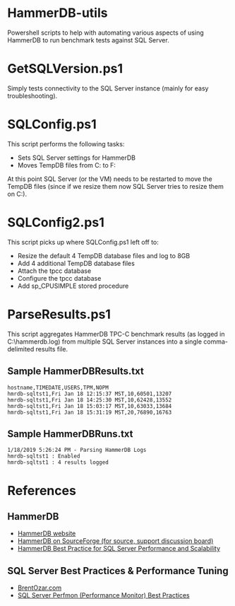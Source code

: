# HammerDB-utils
Powershell scripts to help with automating various aspects of using HammerDB to run benchmark tests against SQL Server.

# GetSQLVersion.ps1
Simply tests connectivity to the SQL Server instance (mainly for easy troubleshooting).

# SQLConfig.ps1
This script performs the following tasks:
- Sets SQL Server settings for HammerDB
- Moves TempDB files from C: to F:

At this point SQL Server (or the VM) needs to be restarted to move the TempDB files (since if we resize them now SQL Server tries to resize them on C:).

# SQLConfig2.ps1
This script picks up where SQLConfig.ps1 left off to:
- Resize the default 4 TempDB database files and log to 8GB
- Add 4 additional TempDB database files
- Attach the tpcc database
- Configure the tpcc database
- Add sp_CPUSIMPLE stored procedure

# ParseResults.ps1
This script aggregates HammerDB TPC-C benchmark results (as logged in C:\hammerdb.log) from multiple SQL Server instances into a single comma-delimited results file.

## Sample HammerDBResults.txt
```
hostname,TIMEDATE,USERS,TPM,NOPM
hmrdb-sqltst1,Fri Jan 18 12:15:37 MST,10,60501,13207
hmrdb-sqltst1,Fri Jan 18 14:25:30 MST,10,62428,13552
hmrdb-sqltst1,Fri Jan 18 15:03:17 MST,10,63033,13684
hmrdb-sqltst1,Fri Jan 18 15:31:19 MST,20,76890,16763
```

## Sample HammerDBRuns.txt
```
1/18/2019 5:26:24 PM - Parsing HammerDB Logs
hmrdb-sqltst1 : Enabled
hmrdb-sqltst1 : 4 results logged
```

# References
## HammerDB
- [HammerDB website](https://www.hammerdb.com/)
- [HammerDB on SourceForge (for source, support discussion board)](https://sourceforge.net/projects/hammerdb/)
- [HammerDB Best Practice for SQL Server Performance and Scalability](https://www.hammerdb.com/blog/uncategorized/hammerdb-best-practice-for-sql-server-performance-and-scalability/)

## SQL Server Best Practices & Performance Tuning
- [BrentOzar.com](https://www.brentozar.com/)
- [SQL Server Perfmon (Performance Monitor) Best Practices](https://www.brentozar.com/archive/2006/12/dba-101-using-perfmon-for-sql-performance-tuning/)
